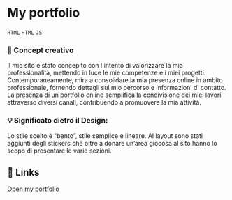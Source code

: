 # My portfolio 
`HTML` `HTML` `JS`
### 🌈 Concept creativo
Il mio sito è stato concepito con l'intento di valorizzare la mia professionalità, mettendo in luce le mie competenze e i miei progetti. Contemporaneamente, mira a consolidare la mia presenza online in ambito professionale, fornendo dettagli sul mio percorso e informazioni di contatto. La presenza di un portfolio online semplifica la condivisione dei miei lavori attraverso diversi canali, contribuendo a promuovere la mia attività.
### 💡 Significato dietro il Design:
Lo stile scelto è “bento”, stile semplice e lineare. Al layout sono stati aggiunti degli stickers che oltre a donare un’area giocosa al sito hanno lo scopo di presentare le varie sezioni.

## 🔗 Links
[Open my portfolio](https://alessiapellicoro.github.io/my-portfolio/)




